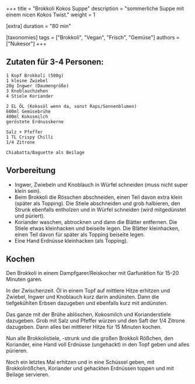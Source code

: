 +++
title = "Brokkoli Kokos Suppe"
description = "sommerliche Suppe mit einem nicen Kokos Twist."
weight = 1

[extra]
duration = "80 min"

[taxonomies]
tags = ["Brokkoli", "Vegan", "Frisch", "Gemüse"]
authors = ["Nukesor"]
+++

## Zutaten für 3-4 Personen:

```
1 Kopf Brokkoli (500g)
1 kleine Zwiebel
20g Ingwer (Daumengröße)
3 Knoblauchzehen
4 Stiele Koriander

2 EL ÖL (Kokosöl wenn da, sonst Raps/Sonnenblumen)
600ml Gemüsebrühe
400ml Kokosmilch
geröstete Erdnusskerne

Salz + Pfeffer
1 TL Crispy Chilli
1/4 Zitrone

Chiabatta/Baguette als Beilage
```

## Vorbereitung

- Ingwer, Zwiebeln und Knoblauch in Würfel schneiden (muss nicht super klein sein).
- Beim Brokkoli die Rösschen abschneiden, einen Teil davon extra klein (später als Topping).
  Die Stiele abschneiden und grob halbieren, den Strunk ebenfalls entholzen und in Würfel schneiden (wird mitgedünstet und püriert).
- Koriander waschen, abtrocknen und dann die Blätter entfernen.
  Die Stiele etwas kleinhacken und beiseite legen.
  Die Blätter kleinhacken, einen Teil davon für später als Topping beiseite legen.
- Eine Hand Erdnüsse kleinhacken (als Topping).

## Kochen

Den Brokkoli in einem Dampfgarer/Reiskocher mit Garfunktion für 15-20 Minuten garen.

In der Zwischenzeit.
Öl in einem Topf auf mittlere Hitze erhitzen und Zwiebel, Ingwer und Knoblauch kurz darin andünsten.
Dann die tiefgekühlten Erbsen dazugeben und ebenfalls kurz mit andünsten.

Das ganze mit der Brühe ablöschen, Kokosmilch und Korianderstiele dazugeben.
Grob mit Salz und Pfeffer würzen und den Saft der 1/4 Zitrone dazugeben.
Dann alles bei mittlerer Hitze für 15 Minuten kochen.

Nun alle Brokkolistiele, -strunk und die großen Brokkoli Rößchen, den Koriander, eine Hand voll Erdnüsse (ungehackt) in den Topf geben und alles pürieren.

Noch ein letztes Mal erhitzen und in eine Schüssel geben, mit Brokkolirößchen, Koriander und gehackten Erdnüssen toppen und mit Beilage servieren.
